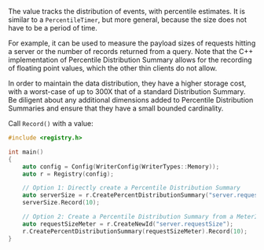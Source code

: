 The value tracks the distribution of events, with percentile estimates. It is similar to a
`PercentileTimer`, but more general, because the size does not have to be a period of time.

For example, it can be used to measure the payload sizes of requests hitting a server or the
number of records returned from a query. Note that the C++ implementation of Percentile Distribution
Summary allows for the recording of floating point values, which the other thin clients do not
allow.

In order to maintain the data distribution, they have a higher storage cost, with a worst-case of
up to 300X that of a standard Distribution Summary. Be diligent about any additional dimensions
added to Percentile Distribution Summaries and ensure that they have a small bounded cardinality.

Call `Record()` with a value:

```cpp
#include <registry.h>

int main()
{
    auto config = Config(WriterConfig(WriterTypes::Memory));
    auto r = Registry(config);

    // Option 1: Directly create a Percentile Distribution Summary
    auto serverSize = r.CreatePercentDistributionSummary("server.requestSize");
    serverSize.Record(10);

    // Option 2: Create a Percentile Distribution Summary from a MeterID
    auto requestSizeMeter = r.CreateNewId("server.requestSize");
    r.CreatePercentDistributionSummary(requestSizeMeter).Record(10);
}
```
